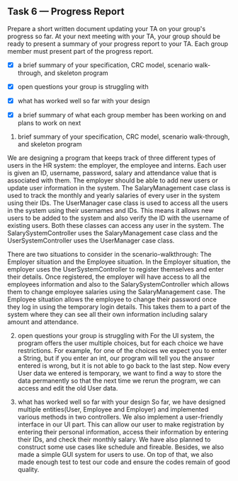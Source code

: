 ## Task 6 — Progress Report

Prepare a short written document updating your TA on your group's progress so far. At your next meeting with your TA, your group should be ready to present a summary of your progress report to your TA. Each group member must present part of the progress report.

- [x] a brief summary of your specification, CRC model, scenario walk-through, and skeleton program
- [x] open questions your group is struggling with
- [x] what has worked well so far with your design
- [x] a brief summary of what each group member has been working on and plans to work on next


1. brief summary of your specification, CRC model, scenario walk-through, and skeleton program

We are designing a program that keeps track of three different types of users in the HR system: the employer, the employee and interns. Each user is given an ID, username, password, salary and attendance value that is associated with them. The employer should be able to add new users or update user information in the system.
The SalaryManagement case class is used to track the monthly and yearly salaries of every user in the system using their IDs. The UserManager case class is used to access all the users in the system using their usernames and IDs. This means it allows new users to be added to the system and also verify the ID with the username of existing users. Both these classes can access any user in the system. The SalarySystemController uses the SalaryManagement case class and the UserSystemController uses the UserManager case class.

There are two situations to consider in the scenario-walkthrough: The Employer situation and the Employee situation. In the Employer situation, the employer uses the UserSystemController to register themselves and enter their details. Once registered, the employer will have access to all the employees information and also to the SalarySystemController which allows them to change employee salaries using the SalaryManagement case. The Employee situation allows the employee to change their password once they log in using the temporary login details. This takes them to a part of the system where they can see all their own information including salary amount and attendance.


2. open questions your group is struggling with
   For the UI system, the program offers the user multiple choices, but for each choice we have restrictions. For example, for one of the choices we expect you to enter a String, but if you enter an int, our program will tell you the answer entered is wrong, but it is not able to go back to the last step.
   Now every User data we entered is temporary, we want to find a way to store the data permanently so that the next time we rerun the program, we can access and edit the old User data.

3. what has worked well so far with your design
   So far, we have designed multiple entities(User, Employee and Employer) and implemented various methods in two controllers. We also implement a user-friendly interface in our UI part. This can allow our user to make registration by entering their personal information, access their information by entering their IDs, and check their monthly salary. We have also planned to construct some use cases like schedule and fireable. Besides, we also made a simple GUI system for users to use. On top of that, we also made enough test to test our code and ensure the codes remain of good quality.
